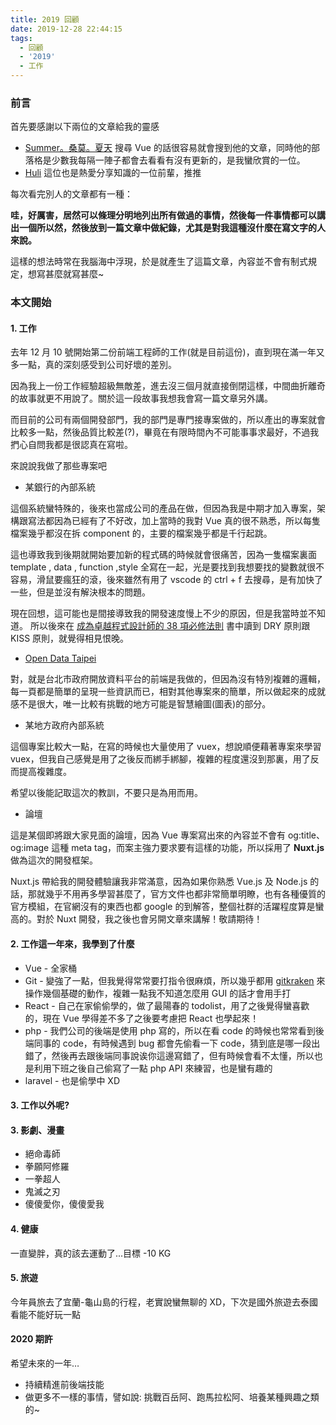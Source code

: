 ```yaml
---
title: 2019 回顧
date: 2019-12-28 22:44:15
tags:
  - 回顧
  - '2019'
  - 工作
---
```


### 前言

首先要感謝以下兩位的文章給我的靈感

- [Summer。桑莫。夏天](https://cythilya.github.io/2018/12/31/yearly-review/)
  搜尋 Vue 的話很容易就會搜到他的文章，同時他的部落格是少數我每隔一陣子都會去看看有沒有更新的，是我蠻欣賞的一位。
- [Huli](https://medium.com/@hulitw/two-year-review-e029ac415a12)
  這位也是熱愛分享知識的一位前輩，推推

每次看完別人的文章都有一種：

**哇，好厲害，居然可以條理分明地列出所有做過的事情，然後每一件事情都可以講出一個所以然，然後放到一篇文章中做紀錄，尤其是對我這種沒什麼在寫文字的人來說。**

這樣的想法時常在我腦海中浮現，於是就產生了這篇文章，內容並不會有制式規定，想寫甚麼就寫甚麼~

### 本文開始

#### 1. 工作

去年 12 月 10 號開始第二份前端工程師的工作(就是目前這份)，直到現在滿一年又多一點，真的深刻感受到公司好壞的差別。

因為我上一份工作經驗超級無敵差，進去沒三個月就直接倒閉這樣，中間曲折離奇的故事就更不用說了。關於這一段故事我想我會寫一篇文章另外講。

而目前的公司有兩個開發部門，我的部門是專門接專案做的，所以產出的專案就會比較多一點，然後品質比較差(?)，畢竟在有限時間內不可能事事求最好，不過我捫心自問我都是很認真在寫啦。

來說說我做了那些專案吧

- 某銀行的內部系統

這個系統蠻特殊的，後來也當成公司的產品在做，但因為我是中期才加入專案，架構跟寫法都因為已經有了不好改，加上當時的我對 Vue 真的很不熟悉，所以每隻檔案幾乎都沒在拆 component 的，主要的檔案幾乎都是千行起跳。

這也導致我到後期就開始要加新的程式碼的時候就會很痛苦，因為一隻檔案裏面 template , data , function ,style 全寫在一起，光是要找到我想要找的變數就很不容易，滑鼠要瘋狂的滾，後來雖然有用了 vscode 的 ctrl + f 去搜尋，是有加快了一些，但是並沒有解決根本的問題。

現在回想，這可能也是間接導致我的開發速度慢上不少的原因，但是我當時並不知道。
所以後來在 [成為卓越程式設計師的 38 項必修法則](https://www.books.com.tw/products/0010672957) 書中讀到 DRY 原則跟 KISS 原則，就覺得相見恨晚。

- [Open Data Taipei](https://data.taipei/#/)

對，就是台北市政府開放資料平台的前端是我做的，但因為沒有特別複雜的邏輯，每一頁都是簡單的呈現一些資訊而已，相對其他專案來的簡單，所以做起來的成就感不是很大，唯一比較有挑戰的地方可能是智慧繪圖(圖表)的部分。

- 某地方政府內部系統

這個專案比較大一點，在寫的時候也大量使用了 vuex，想說順便藉著專案來學習 vuex，但我自己感覺是用了之後反而綁手綁腳，複雜的程度還沒到那裏，用了反而提高複雜度。

希望以後能記取這次的教訓，不要只是為用而用。

- 論壇

這是某個即將跟大家見面的論壇，因為 Vue 專案寫出來的內容並不會有 og:title、og:image 這種 meta tag，而案主強力要求要有這樣的功能，所以採用了 **Nuxt.js** 做為這次的開發框架。

Nuxt.js 帶給我的開發體驗讓我非常滿意，因為如果你熟悉 Vue.js 及 Node.js 的話，那就幾乎不用再多學習甚麼了，官方文件也都非常簡單明瞭，也有各種優質的官方模組，在官網沒有的東西也都 google 的到解答，整個社群的活躍程度算是蠻高的。對於 Nuxt 開發，我之後也會另開文章來講解！敬請期待！

#### 2. 工作這一年來，我學到了什麼

- Vue - 全家桶
- Git - 變強了一點，但我覺得常常要打指令很麻煩，所以幾乎都用 [gitkraken](https://www.gitkraken.com/) 來操作幾個基礎的動作，複雜一點我不知道怎麼用 GUI 的話才會用手打
- React - 自己在家偷偷學的，做了最陽春的 todolist，用了之後覺得蠻喜歡的，現在 Vue 學得差不多了之後要考慮把 React 也學起來！
- php - 我們公司的後端是使用 php 寫的，所以在看 code 的時候也常常看到後端同事的 code，有時候遇到 bug 都會先偷看一下 code，猜到底是哪一段出錯了，然後再去跟後端同事說诶你這邊寫錯了，但有時候會看不太懂，所以也是利用下班之後自己偷寫了一點 php API 來練習，也是蠻有趣的
- laravel - 也是偷學中 XD

#### 3. 工作以外呢?

#### 3. 影劇、漫畫

- 絕命毒師
- 拳願阿修羅
- 一拳超人
- 鬼滅之刃
- 傻傻愛你，傻傻愛我

#### 4. 健康

一直變胖，真的該去運動了...目標 -10 KG

#### 5. 旅遊

今年員旅去了宜蘭-龜山島的行程，老實說蠻無聊的 XD，下次是國外旅遊去泰國看能不能好玩一點

#### 2020 期許

希望未來的一年…

- 持續精進前後端技能
- 做更多不一樣的事情，譬如說: 挑戰百岳阿、跑馬拉松阿、培養某種興趣之類的~
